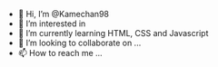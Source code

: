 - 👋 Hi, I’m @Kamechan98
- 👀 I’m interested in 
- 🌱 I’m currently learning HTML, CSS and Javascript
- 💞️ I’m looking to collaborate on ...
- 📫 How to reach me ...

<!---
Kamechan98/Kamechan98 is a ✨ special ✨ repository because its `README.md` (this file) appears on your GitHub profile.
You can click the Preview link to take a look at your changes.
--->
